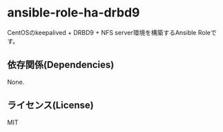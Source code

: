 ansible-role-ha-drbd9
=========

CentOSのkeepalived + DRBD9 + NFS server環境を構築するAnsible Roleです。

依存関係(Dependencies)
------------

None.

ライセンス(License)
-------

MIT


